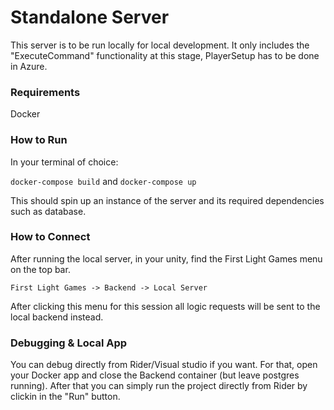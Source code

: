 # Standalone Server

This server is to be run locally for local development.
It only includes the "ExecuteCommand" functionality at this stage, PlayerSetup has to be done in Azure.

### Requirements

Docker

### How to Run

In your terminal of choice:

`docker-compose build` and
`docker-compose up`

This should spin up an instance of the server and its required dependencies such as database.

### How to Connect

After running the local server, in your unity, find the First Light Games menu on the top bar.

`First Light Games -> Backend -> Local Server`

After clicking this menu for this session all logic requests will be sent to the local backend instead.


### Debugging & Local App

You can debug directly from Rider/Visual studio if you want. For that, open your Docker app and close the Backend container (but leave postgres running).
After that you can simply run the project directly from Rider by clickin in the "Run" button. 